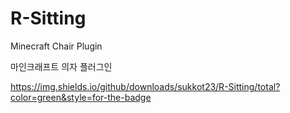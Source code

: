 # R-Sitting
Minecraft Chair Plugin

마인크래프트 의자 플러그인 

https://img.shields.io/github/downloads/sukkot23/R-Sitting/total?color=green&style=for-the-badge
